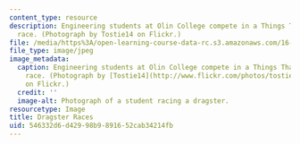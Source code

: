```yaml
---
content_type: resource
description: Engineering students at Olin College compete in a Things That Go dragster
  race. (Photograph by Tostie14 on Flickr.)
file: /media/https%3A/open-learning-course-data-rc.s3.amazonaws.com/16-a47-the-engineer-of-2020-fall-2009/546332d6d42998b9891652cab34214fb_16-a47f09.jpg
file_type: image/jpeg
image_metadata:
  caption: Engineering students at Olin College compete in a Things That Go dragster
    race. (Photograph by [Tostie14](http://www.flickr.com/photos/tostie14/34400424/)
    on Flickr.)
  credit: ''
  image-alt: Photograph of a student racing a dragster.
resourcetype: Image
title: Dragster Races
uid: 546332d6-d429-98b9-8916-52cab34214fb
---
```

